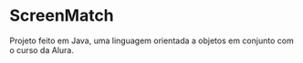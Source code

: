 # ScreenMatch
Projeto feito em Java, uma linguagem orientada a objetos em conjunto com o curso da Alura.
